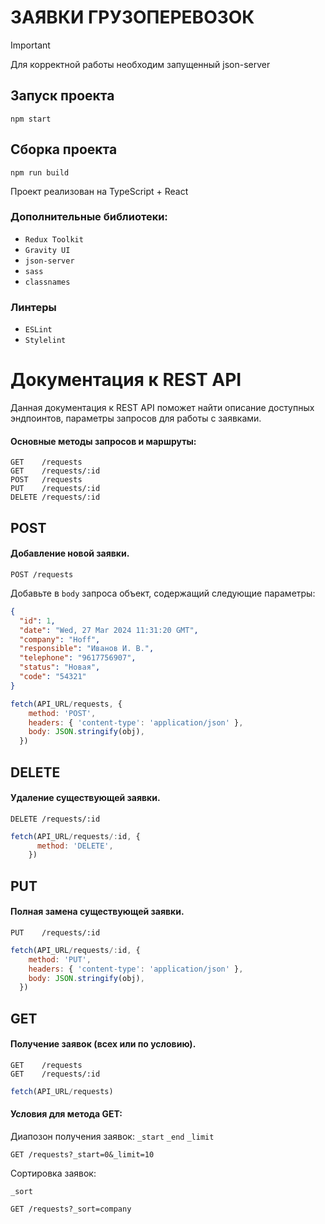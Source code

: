 # ЗАЯВКИ ГРУЗОПЕРЕВОЗОК

> [!IMPORTANT]
> Для корректной работы необходим запущенный json-server

## Запуск проекта

```shell
npm start
```

## Сборка проекта

```shell
npm run build
```

Проект реализован на TypeScript + React

### Дополнительные библиотеки:

- `Redux Toolkit`
- `Gravity UI`
- `json-server`
- `sass`
- `classnames`

### Линтеры

- `ESLint`
- `Stylelint`

# Документация к REST API

Данная документация к REST API поможет найти описание доступных эндпоинтов, параметры запросов для работы с заявками.

#### Основные методы запросов и маршруты:

```
GET    /requests
GET    /requests/:id
POST   /requests
PUT    /requests/:id
DELETE /requests/:id
```

## POST

#### Добавление новой заявки.

```
POST /requests
```

Добавьте в `body` запроса объект, содержащий следующие параметры:

```json
{
  "id": 1,
  "date": "Wed, 27 Mar 2024 11:31:20 GMT",
  "company": "Hoff",
  "responsible": "Иванов И. В.",
  "telephone": "9617756907",
  "status": "Новая",
  "code": "54321"
}
```

```JavaScript
fetch(API_URL/requests, {
    method: 'POST',
    headers: { 'content-type': 'application/json' },
    body: JSON.stringify(obj),
  })
```

## DELETE

#### Удаление существующей заявки.

```
DELETE /requests/:id
```

```JavaScript
fetch(API_URL/requests/:id, {
      method: 'DELETE',
    })
```

## PUT

#### Полная замена существующей заявки.

```
PUT    /requests/:id
```

```JavaScript
fetch(API_URL/requests/:id, {
    method: 'PUT',
    headers: { 'content-type': 'application/json' },
    body: JSON.stringify(obj),
  })
```

## GET

#### Получение заявок (всех или по условию).

```
GET    /requests
GET    /requests/:id
```

```JavaScript
fetch(API_URL/requests)
```

#### Условия для метода GET:

Диапозон получения заявок:
`_start`
`_end`
`_limit`

```
GET /requests?_start=0&_limit=10
```

Сортировка заявок:

`_sort`

```
GET /requests?_sort=company
```
